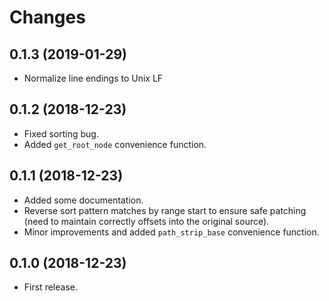 # Changes

## 0.1.3 (2019-01-29)

* Normalize line endings to Unix LF

## 0.1.2 (2018-12-23)

* Fixed sorting bug.
* Added `get_root_node` convenience function.

## 0.1.1 (2018-12-23)

* Added some documentation.
* Reverse sort pattern matches by range start to ensure safe patching (need to maintain correctly offsets into the original source).
* Minor improvements and added `path_strip_base` convenience function.

## 0.1.0 (2018-12-23)

* First release.